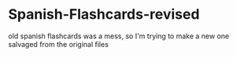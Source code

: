 # Spanish-Flashcards-revised
old spanish flashcards was a mess, so I'm trying to make a new one salvaged from the original files
